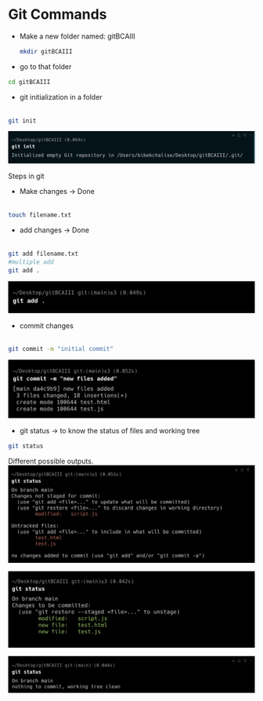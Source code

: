 # Git Commands

* Make a new folder named: gitBCAIII
  ``` bash
  mkdir gitBCAIII
  ```

* go to that folder
 ```bash
cd gitBCAIII
```

* git initialization in a folder
```bash

git init 
```
![alt text](image-1.png)


Steps in git
* Make changes -> Done
```bash

touch filename.txt
```
* add changes -> Done
```bash

git add filename.txt 
#multiple add
git add .
```
![alt text](image-6.png)
* commit changes
```bash

git commit -m "initial commit" 
```
![alt text](image-5.png)

* git status -> to know the status of files and working tree
```bash
git status
```
Different possible outputs.
![When you haven;t added file](image-2.png)

![When you have added files but have not committed](image-3.png)

![When you have made required commit](image-4.png)

